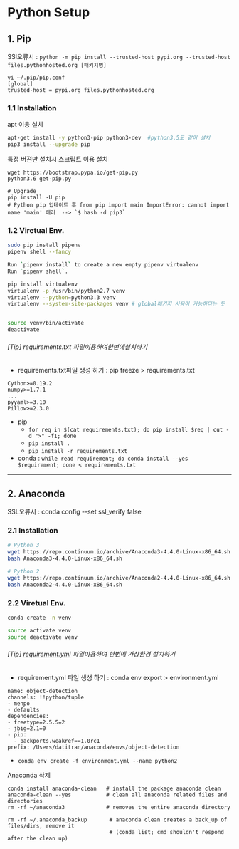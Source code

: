# Python Setup

## 1. Pip

SSl오류시 : `python -m pip install --trusted-host pypi.org --trusted-host files.pythonhosted.org [패키지명]`
```
vi ~/.pip/pip.conf 
[global]
trusted-host = pypi.org files.pythonhosted.org
```


### 1.1 Installation

apt 이용 설치 

```bash
apt-get install -y python3-pip python3-dev  #python3.5도 같이 설치 
pip3 install --upgrade pip
```

특정 버젼만 설치시 스크립트 이용 설치 

```
wget https://bootstrap.pypa.io/get-pip.py
python3.6 get-pip.py

# Upgrade
pip install -U pip
# Python pip 업데이트 후 from pip import main ImportError: cannot import name 'main' 에러  --> `$ hash -d pip3`
```



### 1.2 Viretual Env.


```bash 
sudo pip install pipenv
pipenv shell --fancy  

Run `pipenv install` to create a new empty pipenv virtualenv
Run `pipenv shell`.

```


```bash
pip install virtualenv
virtualenv -p /usr/bin/python2.7 venv
virtualenv --python=python3.3 venv
virtualenv --system-site-packages venv # global패키지 사용이 가능하다는 듯


source venv/bin/activate
deactivate
```


###### [Tip] requirements.txt 파일이용하여한번에설치하기

- requirements.txt파일 생성 하기 : pip freeze > requirements.txt

```
Cython>=0.19.2
numpy>=1.7.1
...
pyyaml>=3.10
Pillow>=2.3.0
```

- pip 
	- `for req in $(cat requirements.txt); do pip install $req | cut -d ">" -f1; done`
	- `pip install .`
    - `pip install -r requirements.txt`
- conda : `while read requirement; do conda install --yes $requirement; done < requirements.txt`


---

## 2. Anaconda


SSL오류시 : conda config --set ssl_verify false


### 2.1 Installation

```bash
# Python 3
wget https://repo.continuum.io/archive/Anaconda3-4.4.0-Linux-x86_64.sh
bash Anaconda3-4.4.0-Linux-x86_64.sh 

# Python 2
wget https://repo.continuum.io/archive/Anaconda2-4.4.0-Linux-x86_64.sh
bash Anaconda2-4.4.0-Linux-x86_64.sh 
```

### 2.2 Viretual Env.

```bash
conda create -n venv

source activate venv
source deactivate venv
```


###### [Tip] [requirement.yml](https://github.com/datitran/Object-Detector-App/blob/master/environment.yml) 파일이용하여 한번에 가상환경 설치하기

- requirement.yml 파일 생성 하기 : conda env export > environment.yml

```
name: object-detection
channels: !!python/tuple
- menpo
- defaults
dependencies:
- freetype=2.5.5=2
- jbig=2.1=0
- pip:
  - backports.weakref==1.0rc1
prefix: /Users/datitran/anaconda/envs/object-detection
```

- `conda env create -f environment.yml --name python2`





Anaconda 삭제

```
conda install anaconda-clean   # install the package anaconda clean
anaconda-clean --yes           # clean all anaconda related files and directories 
rm -rf ~/anaconda3             # removes the entire anaconda directory

rm -rf ~/.anaconda_backup       # anaconda clean creates a back_up of files/dirs, remove it 
                                # (conda list; cmd shouldn't respond after the clean up)

```








